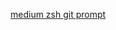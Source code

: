 [medium zsh git prompt](https://medium.com/pareture/simplest-zsh-prompt-configs-for-git-branch-name-3d01602a6f33)